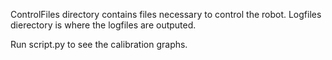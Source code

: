 ControlFiles directory contains files necessary to control the robot.
Logfiles dierectory is where the logfiles are outputed.

Run script.py to see the calibration graphs.